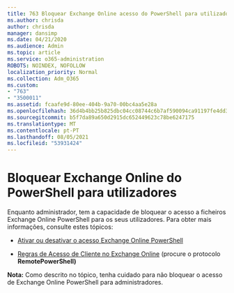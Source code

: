 ```yaml
---
title: 763 Bloquear Exchange Online acesso do PowerShell para utilizadores
ms.author: chrisda
author: chrisda
manager: dansimp
ms.date: 04/21/2020
ms.audience: Admin
ms.topic: article
ms.service: o365-administration
ROBOTS: NOINDEX, NOFOLLOW
localization_priority: Normal
ms.collection: Adm_O365
ms.custom:
- "763"
- "3500011"
ms.assetid: fcaafe9d-80ee-404b-9a70-00bc4aa5e28a
ms.openlocfilehash: 36d4b4bb25b825dbc04cc08744c6b7af590094ca91197fe4dd3d3a92c653cb0a
ms.sourcegitcommit: b5f7da89a650d2915dc652449623c78be6247175
ms.translationtype: MT
ms.contentlocale: pt-PT
ms.lasthandoff: 08/05/2021
ms.locfileid: "53931424"
---
```

# <a name="blocking-exchange-online-powershell-access-for-users"></a>Bloquear Exchange Online do PowerShell para utilizadores
Enquanto administrador, tem a capacidade de bloquear o acesso a ficheiros Exchange Online PowerShell para os seus utilizadores. Para obter mais informações, consulte estes tópicos:

- [Ativar ou desativar o acesso Exchange Online PowerShell](https://docs.microsoft.com/powershell/exchange/exchange-online/disable-access-to-exchange-online-powershell)

- [Regras de Acesso de Cliente no Exchange Online](https://technet.microsoft.com/library/mt842508.aspx) (procure o protocolo **RemotePowerShell)** 

**Nota:** Como descrito no tópico, tenha cuidado para não bloquear o acesso de Exchange Online PowerShell para administradores.
